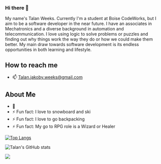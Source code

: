 ### Hi there 👋

My name's Talan Weeks. Currently I'm a student at Boise CodeWorks, but I aim to be a software developer in the near future. I have an associates in Mechatronics and a diverse background in automation and telecommunication. I love using logic to solve problems or puzzles and finding out why things work the way they do or how we could make them better. My main draw towards software development is its endless opportunities in both learning and lifestyle.

## How to reach me

* 📫 Talan.jakoby.weeks@gmail.com

## About Me

* 🌱 
* ⚡ Fun fact: I love to snowboard and ski
* ⚡ Fun fact: I love to go backpacking
* ⚡ Fun fact: My go to RPG role is a Wizard or Healer



[![Top Langs](https://github-readme-stats.vercel.app/api/top-langs/?username=TalanWeeks&layout=compact&theme=radical&show_icons=true)](https://github.com/anuraghazra/github-readme-stats)

![Talan's GitHub stats](https://github-readme-stats.vercel.app/api?username=TalanWeeks&theme=radical&show_icons=true)

![](https://komarev.com/ghpvc/?username=TalanWeeks)
